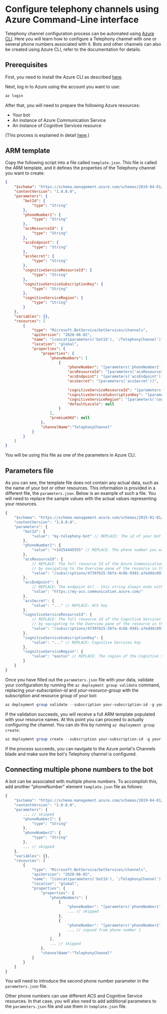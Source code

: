 # Configure telephony channels using Azure Command-Line interface

Telephony channel configuration process can be automated using [Azure CLI](https://docs.microsoft.com/cli/azure). Here you will learn how to configure a Telephony channel with one or several phone numbers associated with it. Bots and other channels can also be created using Azure CLI, refer to the documentation for details.

## Prerequisites

First, you need to install the Azure CLI as described [here](https://docs.microsoft.com/cli/azure/install-azure-cli). 

Next, log in to Azure using the account you want to use:

```Powershell
az login 
```

After that, you will need to prepare the following Azure resources:

- Your bot
- An instance of Azure Communication Service
- An instance of Cognitive Services resource

(This process is explained in detail [here](EnableTelephony.md).)

## ARM template

Copy the following script into a file called `template.json`. This file is called the ARM template, and it defines the properties of the Telephony channel you want to create:

```JSON
{
    "$schema": "https://schema.management.azure.com/schemas/2019-04-01/deploymentTemplate.json#",
    "contentVersion": "1.0.0.0",
    "parameters": {
        "botId": {
            "type": "String"
        },
        "phoneNumber1": {
            "type": "String"
        },
        "acsResourceId": {
            "type": "String"
        },
        "acsEndpoint": {
            "type": "String"
        },
        "acsSecret": {
            "type": "String"
        },
        "cognitiveServiceResourceId": {
            "type": "String"
        },
        "cognitiveServiceSubscriptionKey": {
            "type": "String"
        },
        "cognitiveServiceRegion": {
            "type": "String"
        }
    },
    "variables": {},
    "resources": [
        {
            "type": "Microsoft.BotService/botServices/channels",
            "apiVersion": "2020-06-02",
            "name": "[concat(parameters('botId'), '/TelephonyChannel')]",
            "location": "global",
            "properties": {
                "properties": {
                    "phoneNumbers": [
                        {
                            "phoneNumber": "[parameters('phoneNumber1')]",
                            "acsResourceId": "[parameters('acsResourceId')]",
                            "acsEndpoint": "[parameters('acsEndpoint')]",
                            "acsSecret": "[parameters('acsSecret')]",

                            "cognitiveServiceResourceId": "[parameters('cognitiveServiceResourceId')]",
                            "cognitiveServiceSubscriptionKey": "[parameters('cognitiveServiceSubscriptionKey')]",
                            "cognitiveServiceRegion": "[parameters('cognitiveServiceRegion')]",
                            "defaultLocale": null
                        }
                    ],
                    "premiumSKU": null
                },
                "channelName":"TelephonyChannel"
            }
        }
    ]
}
```

You will be using this file as one of the parameters in Azure CLI. 

## Parameters file

As you can see, the template file does not contain any actual data, such as the name of your bot or other resources. This information is provided in a different file, the `parameters.json`. Below is an example of such a file. You will need to replace the sample values with the actual values representing your resources.

```JavaScript
{
    "$schema": "https://schema.management.azure.com/schemas/2015-01-01/deploymentParameters.json#",
    "contentVersion": "1.0.0.0",
    "parameters": {
        "botId": {
            "value": "my-telephony-bot" // REPLACE: The id of your bot
        },
        "phoneNumber1": {
            "value": "+14254445555" // REPLACE: The phone number you want to connect to your bot. Read below on how to connect multiple phone numbers
        },
        "acsResourceId": {
            // REPLACE: The full resource Id of the Azure Communication Service. You can get this string
            // by navigating to the Overview pane of the resource in the Azure portal and clicking 'JSON View'
            "value": "/subscriptions/47397625-56fa-4c6b-9301-a7edddc893ed/resourceGroups/my-rg/providers/Microsoft.Communication/CommunicationServices/my-acs"
        },
        "acsEndpoint": {
            // REPLACE: The endpoint Url - this string always ends with 'communication.azure.com/'
            "value": "https://my-acs.communication.azure.com/"
        },
        "acsSecret": {
            "value": "..." // REPLACE: ACS key
        },
        "cognitiveServiceResourceId": {
            // REPLACE: The full resource Id of the Cognitive Services resource. You can get this string
            // by navigating to the Overview pane of the resource in the Azure portal and clicking 'JSON View'
            "value": "/subscriptions/47397625-56fa-4c6b-9301-a7edddc893ed/resourceGroups/my-rg/providers/Microsoft.CognitiveServices/accounts/my-cognitive-service"
        },
        "cognitiveServiceSubscriptionKey": {
            "value": "..." // REPLACE: Cognitive Services key
        },
        "cognitiveServiceRegion": {
            "value": "eastus" // REPLACE: The region of the Cognitive Services resource
        }
    }
}
```

Once you have filled out the `parameters.json` file with your data, validate your configuration by running the `az deployment group validate` command, replacing _your-subscription-id_ and _your-resource-group_ with the subscription and resource group of your bot:

```Powershell
az deployment group validate --subscription your-subscription-id -g your-resource-group --template-file template.json --parameters parameters.json
```

If the validation succeeds, you will receive a full ARM template populated with your resource names. At this point you can proceed to actually configuring the channel. You can do this by running `az deployment group create`:

```Powershell
az deployment group create --subscription your-subscription-id -g your-resource-group --template-file template.json --parameters parameters.json
```
If the process succeeds, you can navigate to the Azure portal's Channels blade and make sure the bot's Telephony channel is configured.

## Connecting multiple phone numbers to the bot

A bot can be associated with multiple phone numbers. To accomplish this, add another "phoneNumber" element `template.json` file as follows:

```JavaScript
{
    "$schema": "https://schema.management.azure.com/schemas/2019-04-01/deploymentTemplate.json#",
    "contentVersion": "1.0.0.0",
    "parameters": {
        ... // skipped
        "phoneNumber1": {
            "type": "String"
        },
        "phoneNumber2": {
            "type": "String"
        },
        ... // skipped
    },
    "variables": {},
    "resources": [
        {
            "type": "Microsoft.BotService/botServices/channels",
            "apiVersion": "2020-06-02",
            "name": "[concat(parameters('botId'), '/TelephonyChannel')]",
            "location": "global",
            "properties": {
                "properties": {
                    "phoneNumbers": [
                        {
                            "phoneNumber": "[parameters('phoneNumber1')]",
                            ... // skipped
                        },
                        {
                            "phoneNumber": "[parameters('phoneNumber2')]",
                            ... // copied from phone number 1
                        }
                    ],
                    ... // skipped
                },
                "channelName":"TelephonyChannel"
            }
        }
    ]
}
```

You will need to introduce the second phone number parameter in the `parameters.json` file. 

Other phone numbers can use different ACS and Cognitive Service resources. In that case, you will also need to add additional parameters to the `parameters.json` file and use them in `template.json` file.
